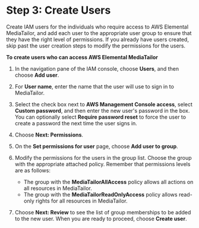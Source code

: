 # Step 3: Create Users<a name="setting-up-non-admin-users"></a>

Create IAM users for the individuals who require access to AWS Elemental MediaTailor, and add each user to the appropriate user group to ensure that they have the right level of permissions\. If you already have users created, skip past the user creation steps to modify the permissions for the users\.

**To create users who can access AWS Elemental MediaTailor**

1. In the navigation pane of the IAM console, choose **Users**, and then choose **Add user**\.

1. For **User name**, enter the name that the user will use to sign in to MediaTailor\.

1. Select the check box next to **AWS Management Console access**, select **Custom password**, and then enter the new user's password in the box\. You can optionally select **Require password reset** to force the user to create a password the next time the user signs in\.

1. Choose **Next: Permissions**\.

1. On the **Set permissions for user** page, choose **Add user to group**\.

1. Modify the permissions for the users in the group list\. Choose the group with the appropriate attached policy\. Remember that permissions levels are as follows:
   + The group with the **MediaTailorAllAccess** policy allows all actions on all resources in MediaTailor\.
   + The group with the **MediaTailorReadOnlyAccess** policy allows read\-only rights for all resources in MediaTailor\.

1. Choose **Next: Review** to see the list of group memberships to be added to the new user\. When you are ready to proceed, choose **Create user**\.